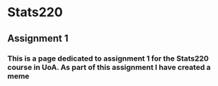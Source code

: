 # Stats220
## Assignment 1 
### This is a page dedicated to assignment 1 for the Stats220 course in UoA. As part of this assignment I have created a meme
